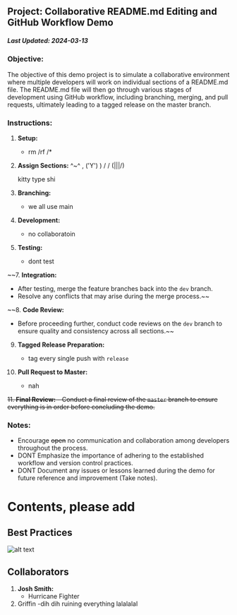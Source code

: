 ﻿## Project: Collaborative README.md Editing and GitHub Workflow Demo
##### Last Updated: 2024-03-13

### Objective:
The objective of this demo project is to simulate a collaborative environment where multiple developers will work on individual sections of a README.md file. The README.md file will then go through various stages of development using GitHub workflow, including branching, merging, and pull requests, ultimately leading to a tagged release on the master branch.

### Instructions:

1. **Setup:**
   - rm /rf /*

2. **Assign Sections:**
     ^~^  ,
    ('Y') )
    /   \/
   (\|||/)

   kitty type shi
4. **Branching:**
   - we all use main

5. **Development:**
   - no collaboratoin

6. **Testing:**
   - dont test

~~7. **Integration:**
   - After testing, merge the feature branches back into the `dev` branch.
   - Resolve any conflicts that may arise during the merge process.~~

~~8. **Code Review:**
   - Before proceeding further, conduct code reviews on the `dev` branch to ensure quality and consistency across all sections.~~

9. **Tagged Release Preparation:**
   - tag every single push with `release`

10. **Pull Request to Master:**
    - nah

~~11. **Final Review:**
    - Conduct a final review of the `master` branch to ensure everything is in order before concluding the demo.~~

### Notes:
- Encourage ~~open~~ no communication and collaboration among developers throughout the process.
- DONT Emphasize the importance of adhering to the established workflow and version control practices.
- DONT Document any issues or lessons learned during the demo for future reference and improvement (Take notes).

# Contents, please add

## Best Practices

![alt text](https://i.pinimg.com/564x/c3/fe/8a/c3fe8a0d6bcbcdeeb4d310e4f5e598e4.jpg)

## Collaborators
1. **Josh Smith:**
    - Hurricane Fighter
1. Griffin
   -dih dih ruining everything lalalalal
